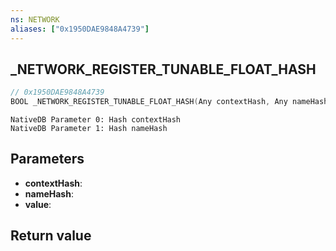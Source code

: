 ```yaml
---
ns: NETWORK
aliases: ["0x1950DAE9848A4739"]
---
```

## _NETWORK_REGISTER_TUNABLE_FLOAT_HASH

```c
// 0x1950DAE9848A4739
BOOL _NETWORK_REGISTER_TUNABLE_FLOAT_HASH(Any contextHash, Any nameHash, float* value);
```

```
NativeDB Parameter 0: Hash contextHash
NativeDB Parameter 1: Hash nameHash
```

## Parameters
* **contextHash**: 
* **nameHash**: 
* **value**: 

## Return value
